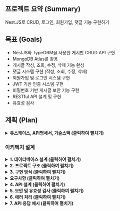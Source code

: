 ## 프로젝트 요약 (Summary)

<aside>
Nest.JS로 CRUD, 로그인, 회원가입, 댓글 기능 구현하기
</aside>

## 목표 (Goals)

- NestJS와 TypeORM을 사용한 게시판 CRUD API 구현
- MongoDB Atlas를 활용
- 게시글 작성, 조회, 수정, 삭제 기능 완성
- 댓글 시스템 구현 (작성, 조회, 수정, 삭제)
- 회원가입 및 로그인 시스템 구현
- JWT 기반 인증 시스템 구현
- 비밀번호 기반 게시글 보안 기능 구현
- RESTful API 설계 및 구현
- 유효성 검사

## 계획 (Plan)

<details>
<summary><strong>유스케이스, API명세서, 기술스택 (클릭하여 펼치기)</strong></summary>

### 유스케이스 (UseCase)
![유스케이스 다이어그램](images/UseCase.png)

### API명세서 (API Specification)
![API 명세서](images/API.png)

### 기술 스택 (Tech Stack)
- **Backend Framework**: NestJS
- **Database**: MongoDB Atlas
- **ORM**: TypeORM
- **Validation**: class-validator, class-transformer
- **Authentication**: JWT (jsonwebtoken), Passport
- **Password Hashing**: bcrypt
- **Language**: TypeScript

</details>

### 아키텍처 설계

<details>
<summary><strong>1. 데이터베이스 설계 (클릭하여 펼치기)</strong></summary>

#### 1. 데이터베이스 설계
```
users 컬렉션:
{
  _id: ObjectId,
  nickname: String,         // 닉네임 (고유값)
  password: String,         // bcrypt로 암호화된 비밀번호
  name: String,             // 사용자 이름
  createdAt: Date,          // 가입일
  updatedAt: Date           // 수정일
}

posts 컬렉션:
{
  _id: ObjectId,
  title: String,           // 제목
  content: String,         // 내용
  password: String,        // bcrypt로 암호화된 게시글 비밀번호
  userNickname: String,    // 작성자 닉네임 (JWT에서 추출)
  createdAt: Date,         // 작성시간
  updatedAt: Date          // 수정시간
}

comments 컬렉션:
{
  _id: ObjectId,
  boardId: String,         // 게시글 ID
  content: String,         // 댓글 내용
  userNickname: String,    // 작성자 닉네임 (JWT에서 추출)
  createdAt: Date,         // 작성시간
  updatedAt: Date          // 수정시간
}
```
</details>

<details>
<summary><strong>2. 프로젝트 구조 (클릭하여 펼치기)</strong></summary>

```
src/
├── auth/
│   ├── decorators/
│   │   └── user.decorator.ts      # JWT에서 사용자 정보 추출
│   ├── guards/
│   │   └── jwt-auth.guard.ts     # JWT 인증 가드
│   └── strategies/
│       └── jwt.strategy.ts       # JWT 검증 전략
├── user/
│   ├── user.entity.ts
│   ├── user.repository.ts
│   ├── user.service.ts
│   ├── user.controller.ts
│   ├── user.module.ts
│   ├── dto/
│   │   ├── signup.dto.ts
│   │   ├── signin.dto.ts
│   │   └── user-response.dto.ts
│   └── validators/
│       ├── password-validator.ts
│       └── password-match-validator.ts
├── board/
│   ├── board.entity.ts
│   ├── board.repository.ts
│   ├── board.service.ts
│   ├── board.controller.ts
│   ├── board.module.ts
│   └── dto/
│       ├── create-board.dto.ts
│       ├── update-board.dto.ts
│       └── board-response.dto.ts
├── comment/
│   ├── comment.entity.ts
│   ├── comment.repository.ts
│   ├── comment.service.ts
│   ├── comment.controller.ts
│   ├── comment.module.ts
│   └── dto/
│       ├── create-comment.dto.ts
│       ├── update-comment.dto.ts
│       └── comment-response.dto.ts
├── configs/
│   ├── jwt.config.ts
│   └── typeorm.config.ts
├── app.module.ts
└── main.ts
```
</details>

<details>
<summary><strong>3. 구현 방식 (클릭하여 펼치기)</strong></summary>

**DTO (Data Transfer Object) 활용**
- `CreateBoardDto`: 게시글 생성 시 유효성 검사
- `UpdateBoardDto`: 게시글 수정 시 유효성 검사
- `BoardResponseDto`: 응답 데이터 형식 정의

- `CreateCommentDto`: 댓글 생성 시 유효성 검사
- `UpdateCommentDto`: 댓글 수정 시 유효성 검사
- `CommentResponseDto`: 응답 데이터 형식 정의

- `SignUpDto`: 회원가입 시 유효성 검사 (닉네임, 비밀번호, 비밀번호 확인)
- `SignInDto`: 로그인 시 유효성 검사 (닉네임, 비밀번호)
- `UserResponseDto`: 사용자 응답 데이터 형식 정의

**Repository 패턴**
- TypeORM Repository를 래핑한 커스텀 Repository 클래스 구현
- 데이터베이스 접근 로직을 Service와 분리
- 재사용 가능한 데이터베이스 쿼리 메서드 제공

**TypeORM 활용**
- MongoDB 연결 및 엔티티 매핑
- 관계 설정 (사용자 ↔ 게시글 ↔ 댓글)
- 자동 타임스탬프 생성
- 쿼리 빌더를 통한 효율적인 데이터 조회

**JWT 인증 시스템**
- JWT 토큰 생성 및 검증
- Passport.js를 활용한 인증 전략
- 인증 가드를 통한 보호된 라우트 구현
- 사용자 데코레이터를 통한 JWT 정보 추출

**이중 보안 시스템**
- **1단계**: JWT 토큰으로 사용자 본인 확인
- **2단계**: 게시글 비밀번호로 추가 보안
- 게시글 수정/삭제 시 두 조건 모두 만족해야 함

**비밀번호 보안**
- bcrypt를 통한 비밀번호 해시화 (솔트 포함)
- 사용자 비밀번호와 게시글 비밀번호 모두 해시화
- 비밀번호 검증 시 bcrypt.compare() 사용

**회원가입 유효성 검사**
- 닉네임: 최소 3자 이상, 알파벳 대소문자(a~z, A~Z), 숫자(0~9)
- 비밀번호: 최소 4자 이상이며, 닉네임과 같은 값이 포함된 경우 회원가입에 실패
- 비밀번호 확인: 비밀번호와 정확하게 일치
- 닉네임 중복 검사

**로그인 보안**
- DB에서 닉네임, 비밀번호 확인
- bcrypt를 통한 비밀번호 검증
- JWT 토큰 기반 인증

**게시글 보안**
- JWT 인증 + 비밀번호 기반 게시글 수정/삭제 인증
- class-validator를 통한 입력 데이터 유효성 검사
- ObjectId 형식 검증

**댓글 보안**
- JWT 토큰으로 작성자 본인 확인
- 댓글 내용 빈 값 검증
- ObjectId 형식 검증

</details>

<details>
<summary><strong>요구사항 (클릭하여 펼치기)</strong></summary>

```
1. 전체 게시글 목록 조회 API
    - 제목, 작성자명, 작성 날짜를 조회하기
    - 작성 날짜 기준으로 내림차순 정렬하기
2. 게시글 작성 API
    - 제목, 작성자명, 비밀번호, 작성 내용을 입력하기
3. 게시글 조회 API
    - 제목, 작성자명, 작성 날짜, 작성 내용을 조회하기 
    (검색 기능이 아닙니다. 간단한 게시글 조회만 구현해주세요.)
4. 게시글 수정 API
    - API를 호출할 때 입력된 비밀번호를 비교하여 동일할 때만 글이 수정되게 하기
5. 게시글 삭제 API
    - API를 호출할 때 입력된 비밀번호를 비교하여 동일할 때만 글이 삭제되게 하기
6. 댓글 목록 조회
    - 조회하는 게시글에 작성된 모든 댓글을 목록 형식으로 볼 수 있도록 하기
    - 작성 날짜 기준으로 내림차순 정렬하기
7. 댓글 작성
    - 댓글 내용을 비워둔 채 댓글 작성 API를 호출하면 "댓글 내용을 입력해주세요" 라는 메세지를 return하기
    - 댓글 내용을 입력하고 댓글 작성 API를 호출한 경우 작성한 댓글을 추가하기
8. 댓글 수정
    - 댓글 내용을 비워둔 채 댓글 수정 API를 호출하면 "댓글 내용을 입력해주세요" 라는 메세지를 return하기
    - 댓글 내용을 입력하고 댓글 수정 API를 호출한 경우 작성한 댓글을 수정하기
9. 댓글 삭제
    - 원하는 댓글을 삭제하기

1. 회원 가입 API
- 닉네임, 비밀번호, 비밀번호 확인을 **request**에서 전달받기
- 닉네임은 `최소 3자 이상, 알파벳 대소문자(a~z, A~Z), 숫자(0~9)`로 구성하기
- 비밀번호는 `최소 4자 이상이며, 닉네임과 같은 값이 포함된 경우 회원가입에 실패`로 만들기
- 비밀번호 확인은 비밀번호와 정확하게 일치하기
- 데이터베이스에 존재하는 닉네임을 입력한 채 회원가입 버튼을 누른 경우 "중복된 닉네임입니다." 라는 에러메세지를 **response**에 포함하기

2. 로그인 API
- 닉네임, 비밀번호를 **request**에서 전달받기
- 로그인 버튼을 누른 경우 닉네임과 비밀번호가 데이터베이스에 등록됐는지 확인한 뒤, 하나라도 맞지 않는 정보가 있다면 "닉네임 또는 패스워드를 확인해주세요."라는 에러 메세지를 **response**에 포함하기
- 로그인 성공 시, 로그인에 성공한 유저의 정보를 JWT를 활용하여 클라이언트에게 Cookie로 전달하기
```

</details>

<details>
<summary><strong>4. API 설계 (클릭하여 펼치기)</strong></summary>

**인증 API**
```
POST   /auth/signup         # 회원가입
POST   /auth/signin         # 로그인
```

**게시글 API**
```
GET    /board              # 전체 게시글 목록 조회
GET    /board/:id          # 특정 게시글 조회
POST   /board              # 게시글 작성 (JWT 인증 필요)
PATCH  /board/:id          # 게시글 수정 (JWT 인증 + 비밀번호 확인)
DELETE /board/:id          # 게시글 삭제 (JWT 인증 + 비밀번호 확인)
```

**댓글 API**
```
GET    /comments/board/:boardId # 게시글의 댓글 목록 조회
POST   /comments              # 댓글 작성 (JWT 인증 필요)
PATCH  /comments/:id          # 댓글 수정 (JWT 인증 필요)
DELETE /comments/:id          # 댓글 삭제 (JWT 인증 필요)
```
</details>

<details>
<summary><strong>5. 보안 및 유효성 검사 (클릭하여 펼치기)</strong></summary>

**JWT 인증 시스템**
- JWT 토큰 기반 사용자 인증
- Passport.js JWT 전략을 통한 토큰 검증
- 인증 가드를 통한 보호된 라우트 구현
- 사용자 데코레이터를 통한 JWT 정보 추출

**이중 보안 시스템**
- **1단계**: JWT 토큰으로 사용자 본인 확인
- **2단계**: 게시글 비밀번호로 추가 보안
- 게시글 수정/삭제 시 두 조건 모두 만족해야 함

**비밀번호 보안**
- bcrypt를 통한 비밀번호 해시화 (솔트 포함)
- 사용자 비밀번호와 게시글 비밀번호 모두 해시화
- 비밀번호 검증 시 bcrypt.compare() 사용

**회원가입 유효성 검사**
- 닉네임: 최소 3자 이상, 알파벳 대소문자(a~z, A~Z), 숫자(0~9)
- 비밀번호: 최소 4자 이상이며, 닉네임과 같은 값이 포함된 경우 회원가입에 실패
- 비밀번호 확인: 비밀번호와 정확하게 일치
- 닉네임 중복 검사

**로그인 보안**
- DB에서 닉네임, 비밀번호 확인
- bcrypt를 통한 비밀번호 검증
- JWT 토큰 기반 인증

**게시글 보안**
- JWT 인증 + 비밀번호 기반 게시글 수정/삭제 인증
- class-validator를 통한 입력 데이터 유효성 검사
- ObjectId 형식 검증

**댓글 보안**
- JWT 토큰으로 작성자 본인 확인
- 댓글 내용 빈 값 검증
- ObjectId 형식 검증

</details>

<details>
<summary><strong>6. 에러 처리 (클릭하여 펼치기)</strong></summary>

#### 6. 에러 처리
- 400 Bad Request: 잘못된 요청 데이터, 유효성 검사 실패, ObjectId 형식 오류
- 401 Unauthorized: JWT 인증 실패, 비밀번호 불일치, 권한 없음
- 404 Not Found: 리소스를 찾을 수 없음
- 409 Conflict: 중복된 닉네임
- 500 Internal Server Error: 서버 내부 오류

</details>

<details>
<summary><strong>7. API 응답 예시 (클릭하여 펼치기)</strong></summary>

**회원가입 성공:**
```json
{
  "message": "회원가입 성공",
  "statusCode": 200
}
```

**로그인 성공:**
```json
{
  "message": "로그인 성공",
  "statusCode": 200,
  "accessToken": "eyJhbGciOiJIUzI1NiIsInR5cCI6IkpXVCJ9...",
  "user": {
    "_id": "685e83429d0cfbee3395373d",
    "nickname": "test1",
    "name": "test1"
  }
}
```

**게시글 생성:**
```json
{
  "_id": "685e970c90c1659d296e7c4d",
  "title": "게시글 제목",
  "content": "게시글 내용",
  "userNickname": "test1",
  "createdAt": "2025-06-27T13:05:16.595Z",
  "updatedAt": "2025-06-27T13:05:16.595Z"
}
```

**댓글 목록:**
```json
[
  {
    "_id": "685e9b7935a6f369b8533f53",
    "content": "댓글 내용",
    "userNickname": "test1",
    "boardId": "685e9786b1314d523fb57998",
    "createdAt": "2025-06-27T13:24:09.945Z",
    "updatedAt": "2025-06-27T13:24:09.945Z"
  }
]

</details>